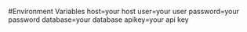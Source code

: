 #Environment Variables
host=your host
user=your user
password=your password
database=your database
apikey=your api key
